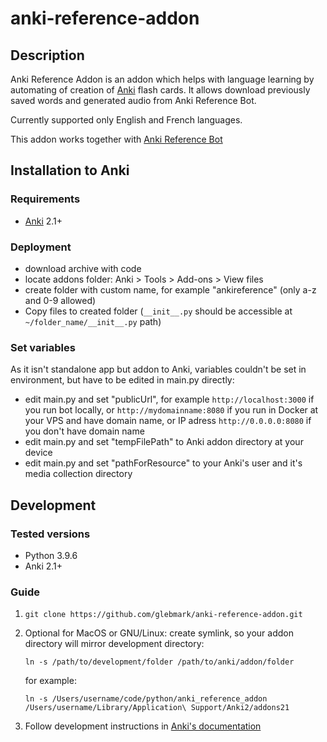 # anki-reference-addon

## Description
Anki Reference Addon is an addon which helps with language learning by automating of creation of [Anki](https://apps.ankiweb.net) flash cards. It allows download previously saved words and generated audio from Anki Reference Bot.

Currently supported only English and French languages.

This addon works together with [Anki Reference Bot](https://github.com/glebmark/anki-reference-bot)
## Installation to Anki
### Requirements
- [Anki](https://apps.ankiweb.net) 2.1+
### Deployment
- download archive with code
- locate addons folder: Anki > Tools > Add-ons > View files
- create folder with custom name, for example "ankireference" (only a-z and 0-9 allowed)
- Copy files to created folder (`__init__.py` should be accessible at `~/folder_name/__init__.py` path)

### Set variables
As it isn't standalone app but addon to Anki, variables couldn't be set in environment, but have to be edited in main.py directly:
- edit main.py and set "publicUrl", for example `http://localhost:3000` if you run bot locally, or `http://mydomainname:8080` if you run in Docker at your VPS and have domain name, or IP adress `http://0.0.0.0:8080` if you don't have domain name
- edit main.py and set "tempFilePath" to Anki addon directory at your device
- edit main.py and set "pathForResource" to your Anki's user and it's media collection directory

## Development
### Tested versions
- Python 3.9.6
- Anki 2.1+

### Guide

1) `git clone https://github.com/glebmark/anki-reference-addon.git`
2) Optional for MacOS or GNU/Linux: create symlink, so your addon directory will mirror development directory:

    `ln -s /path/to/development/folder /path/to/anki/addon/folder`

    for example:

    `ln -s /Users/username/code/python/anki_reference_addon /Users/username/Library/Application\ Support/Anki2/addons21`
3) Follow development instructions in [Anki's documentation](https://addon-docs.ankiweb.net/intro.html)